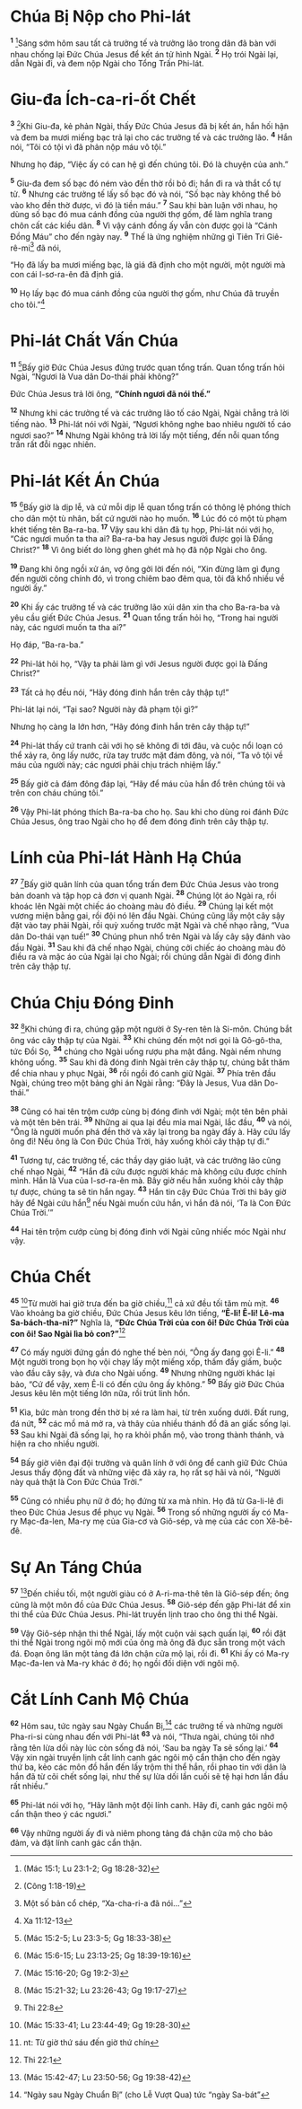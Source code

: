 # Chúa Bị Nộp cho Phi-lát
<sup><b>1</b></sup> [^1*]Sáng sớm hôm sau tất cả trưởng tế và trưởng lão trong dân đã bàn với nhau chống lại Đức Chúa Jesus để kết án tử hình Ngài. <sup><b>2</b></sup> Họ trói Ngài lại, dẫn Ngài đi, và đem nộp Ngài cho Tổng Trấn Phi-lát.


# Giu-đa Ích-ca-ri-ốt Chết
<sup><b>3</b></sup> [^2*]Khi Giu-đa, kẻ phản Ngài, thấy Đức Chúa Jesus đã bị kết án, hắn hối hận và đem ba mươi miếng bạc trả lại cho các trưởng tế và các trưởng lão. <sup><b>4</b></sup> Hắn nói, “Tôi có tội vì đã phản nộp máu vô tội.”

Nhưng họ đáp, “Việc ấy có can hệ gì đến chúng tôi. Đó là chuyện của anh.”

<sup><b>5</b></sup> Giu-đa đem số bạc đó ném vào đền thờ rồi bỏ đi; hắn đi ra và thắt cổ tự tử. <sup><b>6</b></sup> Nhưng các trưởng tế lấy số bạc đó và nói, “Số bạc này không thể bỏ vào kho đền thờ được, vì đó là tiền máu.” <sup><b>7</b></sup> Sau khi bàn luận với nhau, họ dùng số bạc đó mua cánh đồng của người thợ gốm, để làm nghĩa trang chôn cất các kiều dân. <sup><b>8</b></sup> Vì vậy cánh đồng ấy vẫn còn được gọi là “Cánh Đồng Máu” cho đến ngày nay. <sup><b>9</b></sup> Thế là ứng nghiệm những gì Tiên Tri Giê-rê-mi[^1] đã nói,

“Họ đã lấy ba mươi miếng bạc, là giá đã định cho một người, một người mà con cái I-sơ-ra-ên đã định giá.

<sup><b>10</b></sup> Họ lấy bạc đó mua cánh đồng của người thợ gốm, như Chúa đã truyền cho tôi.”[^2]


# Phi-lát Chất Vấn Chúa
<sup><b>11</b></sup> [^3*]Bấy giờ Đức Chúa Jesus đứng trước quan tổng trấn. Quan tổng trấn hỏi Ngài, “Ngươi là Vua dân Do-thái phải không?”

Đức Chúa Jesus trả lời ông, **“Chính ngươi đã nói thế.”**

<sup><b>12</b></sup> Nhưng khi các trưởng tế và các trưởng lão tố cáo Ngài, Ngài chẳng trả lời tiếng nào. <sup><b>13</b></sup> Phi-lát nói với Ngài, “Ngươi không nghe bao nhiêu người tố cáo ngươi sao?” <sup><b>14</b></sup> Nhưng Ngài không trả lời lấy một tiếng, đến nỗi quan tổng trấn rất đỗi ngạc nhiên.


# Phi-lát Kết Án Chúa
<sup><b>15</b></sup> [^4*]Bấy giờ là dịp lễ, và cứ mỗi dịp lễ quan tổng trấn có thông lệ phóng thích cho dân một tù nhân, bất cứ người nào họ muốn. <sup><b>16</b></sup> Lúc đó có một tù phạm khét tiếng tên Ba-ra-ba. <sup><b>17</b></sup> Vậy sau khi dân đã tụ họp, Phi-lát nói với họ, “Các ngươi muốn ta tha ai? Ba-ra-ba hay Jesus người được gọi là Đấng Christ?” <sup><b>18</b></sup> Vì ông biết do lòng ghen ghét mà họ đã nộp Ngài cho ông.

<sup><b>19</b></sup> Đang khi ông ngồi xử án, vợ ông gởi lời đến nói, “Xin đừng làm gì đụng đến người công chính đó, vì trong chiêm bao đêm qua, tôi đã khổ nhiều về người ấy.”

<sup><b>20</b></sup> Khi ấy các trưởng tế và các trưởng lão xúi dân xin tha cho Ba-ra-ba và yêu cầu giết Đức Chúa Jesus. <sup><b>21</b></sup> Quan tổng trấn hỏi họ, “Trong hai người này, các ngươi muốn ta tha ai?”

Họ đáp, “Ba-ra-ba.”

<sup><b>22</b></sup> Phi-lát hỏi họ, “Vậy ta phải làm gì với Jesus người được gọi là Đấng Christ?”

<sup><b>23</b></sup> Tất cả họ đều nói, “Hãy đóng đinh hắn trên cây thập tự!”

Phi-lát lại nói, “Tại sao? Người này đã phạm tội gì?”

Nhưng họ càng la lớn hơn, “Hãy đóng đinh hắn trên cây thập tự!”

<sup><b>24</b></sup> Phi-lát thấy cứ tranh cãi với họ sẽ không đi tới đâu, và cuộc nổi loạn có thể xảy ra, ông lấy nước, rửa tay trước mặt đám đông, và nói, “Ta vô tội về máu của người này; các ngươi phải chịu trách nhiệm lấy.”

<sup><b>25</b></sup> Bấy giờ cả đám đông đáp lại, “Hãy để máu của hắn đổ trên chúng tôi và trên con cháu chúng tôi.”

<sup><b>26</b></sup> Vậy Phi-lát phóng thích Ba-ra-ba cho họ. Sau khi cho dùng roi đánh Đức Chúa Jesus, ông trao Ngài cho họ để đem đóng đinh trên cây thập tự.


# Lính của Phi-lát Hành Hạ Chúa
<sup><b>27</b></sup> [^5*]Bấy giờ quân lính của quan tổng trấn đem Đức Chúa Jesus vào trong bản doanh và tập họp cả đơn vị quanh Ngài. <sup><b>28</b></sup> Chúng lột áo Ngài ra, rồi khoác lên Ngài một chiếc áo choàng màu đỏ điều. <sup><b>29</b></sup> Chúng lại kết một vương miện bằng gai, rồi đội nó lên đầu Ngài. Chúng cũng lấy một cây sậy đặt vào tay phải Ngài, rồi quỳ xuống trước mặt Ngài và chế nhạo rằng, “Vua dân Do-thái vạn tuế!” <sup><b>30</b></sup> Chúng phun nhổ trên Ngài và lấy cây sậy đánh vào đầu Ngài. <sup><b>31</b></sup> Sau khi đã chế nhạo Ngài, chúng cởi chiếc áo choàng màu đỏ điều ra và mặc áo của Ngài lại cho Ngài; rồi chúng dẫn Ngài đi đóng đinh trên cây thập tự.


# Chúa Chịu Đóng Đinh
<sup><b>32</b></sup> [^6*]Khi chúng đi ra, chúng gặp một người ở Sy-ren tên là Si-môn. Chúng bắt ông vác cây thập tự của Ngài. <sup><b>33</b></sup> Khi chúng đến một nơi gọi là Gô-gô-tha, tức Đồi Sọ, <sup><b>34</b></sup> chúng cho Ngài uống rượu pha mật đắng. Ngài nếm nhưng không uống. <sup><b>35</b></sup> Sau khi đã đóng đinh Ngài trên cây thập tự, chúng bắt thăm để chia nhau y phục Ngài, <sup><b>36</b></sup> rồi ngồi đó canh giữ Ngài. <sup><b>37</b></sup> Phía trên đầu Ngài, chúng treo một bảng ghi án Ngài rằng: “Đây là Jesus, Vua dân Do-thái.”

<sup><b>38</b></sup> Cũng có hai tên trộm cướp cùng bị đóng đinh với Ngài; một tên bên phải và một tên bên trái. <sup><b>39</b></sup> Những ai qua lại đều mỉa mai Ngài, lắc đầu, <sup><b>40</b></sup> và nói, “Ông là người muốn phá đền thờ và xây lại trong ba ngày đấy à. Hãy cứu lấy ông đi! Nếu ông là Con Đức Chúa Trời, hãy xuống khỏi cây thập tự đi.”

<sup><b>41</b></sup> Tương tự, các trưởng tế, các thầy dạy giáo luật, và các trưởng lão cũng chế nhạo Ngài, <sup><b>42</b></sup> “Hắn đã cứu được người khác mà không cứu được chính mình. Hắn là Vua của I-sơ-ra-ên mà. Bây giờ nếu hắn xuống khỏi cây thập tự được, chúng ta sẽ tin hắn ngay. <sup><b>43</b></sup> Hắn tin cậy Đức Chúa Trời thì bây giờ hãy để Ngài cứu hắn[^3] nếu Ngài muốn cứu hắn, vì hắn đã nói, ‘Ta là Con Đức Chúa Trời.’”

<sup><b>44</b></sup> Hai tên trộm cướp cùng bị đóng đinh với Ngài cũng nhiếc móc Ngài như vậy.


# Chúa Chết
<sup><b>45</b></sup> [^7*]Từ mười hai giờ trưa đến ba giờ chiều,[^4] cả xứ đều tối tăm mù mịt. <sup><b>46</b></sup> Vào khoảng ba giờ chiều, Đức Chúa Jesus kêu lớn tiếng, **“Ê-li! Ê-li! Lê-ma Sa-bách-tha-ni?”** Nghĩa là, **“Đức Chúa Trời của con ôi! Đức Chúa Trời của con ôi! Sao Ngài lìa bỏ con?”**[^5]

<sup><b>47</b></sup> Có mấy người đứng gần đó nghe thế bèn nói, “Ông ấy đang gọi Ê-li.” <sup><b>48</b></sup> Một người trong bọn họ vội chạy lấy một miếng xốp, thấm đầy giấm, buộc vào đầu cây sậy, và đưa cho Ngài uống. <sup><b>49</b></sup> Nhưng những người khác lại bảo, “Cứ để vậy, xem Ê-li có đến cứu ông ấy không.” <sup><b>50</b></sup> Bấy giờ Đức Chúa Jesus kêu lên một tiếng lớn nữa, rồi trút linh hồn.

<sup><b>51</b></sup> Kìa, bức màn trong đền thờ bị xé ra làm hai, từ trên xuống dưới. Đất rung, đá nứt, <sup><b>52</b></sup> các mồ mả mở ra, và thây của nhiều thánh đồ đã an giấc sống lại. <sup><b>53</b></sup> Sau khi Ngài đã sống lại, họ ra khỏi phần mộ, vào trong thành thánh, và hiện ra cho nhiều người.

<sup><b>54</b></sup> Bấy giờ viên đại đội trưởng và quân lính ở với ông để canh giữ Đức Chúa Jesus thấy động đất và những việc đã xảy ra, họ rất sợ hãi và nói, “Người này quả thật là Con Đức Chúa Trời.”

<sup><b>55</b></sup> Cũng có nhiều phụ nữ ở đó; họ đứng từ xa mà nhìn. Họ đã từ Ga-li-lê đi theo Đức Chúa Jesus để phục vụ Ngài. <sup><b>56</b></sup> Trong số những người ấy có Ma-ry Mạc-đa-len, Ma-ry mẹ của Gia-cơ và Giô-sép, và mẹ của các con Xê-bê-đê.


# Sự An Táng Chúa
<sup><b>57</b></sup> [^8*]Đến chiều tối, một người giàu có ở A-ri-ma-thê tên là Giô-sép đến; ông cũng là một môn đồ của Đức Chúa Jesus. <sup><b>58</b></sup> Giô-sép đến gặp Phi-lát để xin thi thể của Đức Chúa Jesus. Phi-lát truyền lịnh trao cho ông thi thể Ngài.

<sup><b>59</b></sup> Vậy Giô-sép nhận thi thể Ngài, lấy một cuộn vải sạch quấn lại, <sup><b>60</b></sup> rồi đặt thi thể Ngài trong ngôi mộ mới của ông mà ông đã đục sẵn trong một vách đá. Đoạn ông lăn một tảng đá lớn chận cửa mộ lại, rồi đi. <sup><b>61</b></sup> Khi ấy có Ma-ry Mạc-đa-len và Ma-ry khác ở đó; họ ngồi đối diện với ngôi mộ.


# Cắt Lính Canh Mộ Chúa
<sup><b>62</b></sup> Hôm sau, tức ngày sau Ngày Chuẩn Bị,[^6] các trưởng tế và những người Pha-ri-si cùng nhau đến với Phi-lát <sup><b>63</b></sup> và nói, “Thưa ngài, chúng tôi nhớ rằng tên lừa dối này lúc còn sống đã nói, ‘Sau ba ngày Ta sẽ sống lại.’ <sup><b>64</b></sup> Vậy xin ngài truyền lịnh cắt lính canh gác ngôi mộ cẩn thận cho đến ngày thứ ba, kẻo các môn đồ hắn đến lấy trộm thi thể hắn, rồi phao tin với dân là hắn đã từ cõi chết sống lại, như thế sự lừa dối lần cuối sẽ tệ hại hơn lần đầu rất nhiều.”

<sup><b>65</b></sup> Phi-lát nói với họ, “Hãy lãnh một đội lính canh. Hãy đi, canh gác ngôi mộ cẩn thận theo ý các ngươi.”

<sup><b>66</b></sup> Vậy những người ấy đi và niêm phong tảng đá chận cửa mộ cho bảo đảm, và đặt lính canh gác cẩn thận.

[^1]: Một số bản cổ chép, “Xa-cha-ri-a đã nói...”
[^2]: Xa 11:12-13
[^3]: Thi 22:8
[^4]: nt: Từ giờ thứ sáu đến giờ thứ chín
[^5]: Thi 22:1
[^6]: “Ngày sau Ngày Chuẩn Bị” (cho Lễ Vượt Qua) tức “ngày Sa-bát”
[^1*]: (Mác 15:1; Lu 23:1-2; Gg 18:28-32)
[^2*]: (Công 1:18-19)
[^3*]: (Mác 15:2-5; Lu 23:3-5; Gg 18:33-38)
[^4*]: (Mác 15:6-15; Lu 23:13-25; Gg 18:39-19:16)
[^5*]: (Mác 15:16-20; Gg 19:2-3)
[^6*]: (Mác 15:21-32; Lu 23:26-43; Gg 19:17-27)
[^7*]: (Mác 15:33-41; Lu 23:44-49; Gg 19:28-30)
[^8*]: (Mác 15:42-47; Lu 23:50-56; Gg 19:38-42)